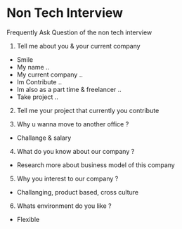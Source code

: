 # Non Tech Interview
Frequently Ask Question of the non tech interview

1. Tell me about you & your current company
- Smile
- My name ..
- My current company ..
- Im Contribute .. 
- Im also as a part time & freelancer ..
- Take project .. 

2. Tell me your project that currently you contribute

3. Why u wanna move to another office ?
- Challange & salary

4. What do you know about our company ?
- Research more about business model of this company

5. Why you interest to our company ?
- Challanging, product based, cross culture

6. Whats environment do you like ?
- Flexible
